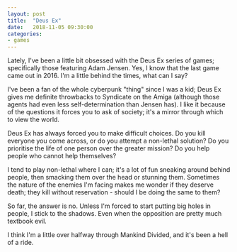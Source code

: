 ```yaml
---
layout: post
title:  "Deus Ex"
date:   2018-11-05 09:30:00
categories:
- games
---
```

Lately, I've been a little bit obsessed with the Deus Ex series of games; specifically
those featuring Adam Jensen. Yes, I know that the last game came out in 2016. I'm a little
behind the times, what can I say?

<!--more-->

I've been a fan of the whole cyberpunk "thing" since I was a kid; Deus Ex gives me definite
throwbacks to Syndicate on the Amiga (although those agents had even less self-determination
than Jensen has). I like it because of the questions it forces you to ask of society; it's
a mirror through which to view the world.

Deus Ex has always forced you to make difficult choices. Do you kill everyone you come across,
or do you attempt a non-lethal solution? Do you prioritise the life of one person over the
greater mission? Do you help people who cannot help themselves?

I tend to play non-lethal where I can; it's a lot of fun sneaking around behind people, then
smacking them over the head or stunning them. Sometimes the nature of the enemies I'm facing
makes me wonder if they deserve death; they kill without reservation - should I be doing the
same to them?

So far, the answer is no. Unless I'm forced to start putting big holes in people, I stick to
the shadows. Even when the opposition are pretty much textbook evil.

I think I'm a little over halfway through Mankind Divided, and it's been a hell of a ride.
